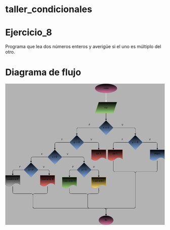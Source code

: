# taller_condicionales
# Ejercicio_8
Programa que lea dos números enteros y averigüe si el uno es múltiplo del otro.
# Diagrama de flujo
![diagrama de flujo](diagrama_8.png "diagrama de flujo")